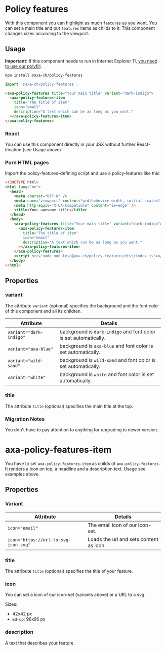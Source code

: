 # Policy features

With this component you can highlight as much `features` as you want. You can set a main title and put `features` items as childs to it. This component changes sizes according to the viewport.

## Usage

**Important:** If this component needs to run in Internet Explorer 11, [you need to use our polyfill](https://github.com/axa-ch/patterns-library/tree/develop/src/components/05-utils/polyfill).

```bash
npm install @axa-ch/policy-features
```

```js
import '@axa-ch/policy-features';
```

```html
<axa-policy-features title="Your main title" variant="dark-indigo">
  <axa-policy-features-item
    title="The title of item"
    icon="email"
    description="A text which can be as long as you want."
  ></axa-policy-features-item>
</axa-policy-features>
```

### React

You can use this component directly in your JSX without further React-ification (see Usage above).

### Pure HTML pages

Import the policy-features-defining script and use a policy-features like this:

```html
<!DOCTYPE html>
<html lang="en">
  <head>
    <meta charset="UTF-8" />
    <meta name="viewport" content="width=device-width, initial-scale=1.0" />
    <meta http-equiv="X-UA-Compatible" content="ie=edge" />
    <title>Your awesome title</title>
  </head>
  <body>
    <axa-policy-features title="Your main title" variant="dark-indigo">
      <axa-policy-features-item
        title="The title of item"
        icon="email"
        description="A text which can be as long as you want."
      ></axa-policy-features-item>
    </axa-policy-features>
    <script src="node_modules/@axa-ch/policy-features/dist/index.js"></script>
  </body>
</html>
```

## Properties

### variant

The attribute `variant` (optional) specifies the background and the font color of this component and all its children.

| Attribute               | Details                                                          |
| ----------------------- | ---------------------------------------------------------------- |
| `variant="dark-indigo"` | background is `dark-indigo` and font color is set automatically. |
| `variant="axa-blue"`    | background is `axa-blue` and font color is set automatically.    |
| `variant="wild-sand"`   | background is `wild-sand` and font color is set automatically.   |
| `variant="white"`       | background is `white` and font color is set automatically.       |

### title

The attribute `title` (optional) specifies the main title at the top.

### Migration Notes

You don't have to pay attention to anything for upgrading to newer version.

# axa-policy-features-item

You have to set `axa-policy-features-item` as childs of `axa-policy-features`. It renders a icon on top, a headline and a description text. Usage see examples above.

## Properties

### Variant

| Attribute                            | Details                                 |
| ------------------------------------ | --------------------------------------- |
| `icon="email"`                       | The email icon of our icon-set.         |
| `icon="https://url-to-svg-icon.svg"` | Loads the url and sets content as icon. |

### title

The attribute `title` (optional) specifies the title of your feature.

### icon

You can set a icon of our icon-set (variants above) or a URL to a svg.

Sizes:

- 42x42 px
- `md-up`: 96x96 px

### description

A text that describes your feature.
